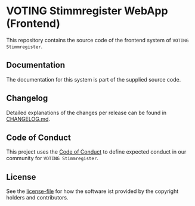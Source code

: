 # VOTING Stimmregister WebApp (Frontend)

This repository contains the source code of the frontend system of `VOTING Stimmregister`.

## Documentation

The documentation for this system is part of the supplied source code.

## Changelog

Detailed explanations of the changes per release can be found in  [CHANGELOG.md](./CHANGELOG.md).

## Code of Conduct

This project uses the [Code of Conduct](./CODE_OF_CONDUCT.md) to define expected conduct in our community for `VOTING Stimmregister`.

## License

See the [license-file](./LICENSE) for how the software ist provided by the copyright holders and contributors.
